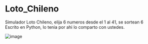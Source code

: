 # Loto_Chileno
Simulador Loto Chileno, elija 6 numeros desde el 1 al 41, se sortean 6
Escrito en Python, lo tenia por ahi lo comparto con ustedes.

![image](https://github.com/OrlandoStrike/Loto_Chileno/assets/132246339/a8358c13-c171-4793-b3c8-659ee97f89dd)

